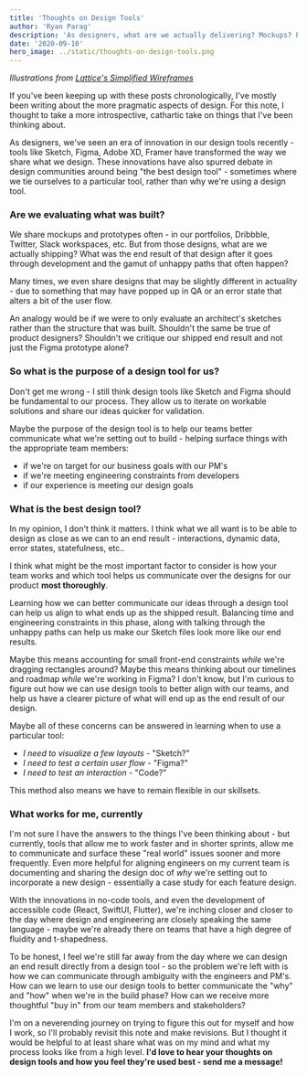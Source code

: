 ```yaml
---
title: 'Thoughts on Design Tools'
author: 'Ryan Parag'
description: 'As designers, what are we actually delivering? Mockups? Prototypes?'
date: '2020-09-10'
hero_image: ../static/thoughts-on-design-tools.png
---
```


_Illustrations from [Lattice's Simplified Wireframes](https://www.figma.com/community/file/821393507131833959/Simplified-Wireframes)_

If you've been keeping up with these posts chronologically, I've mostly been writing about the more pragmatic aspects of design. For this note, I thought to take a more introspective, cathartic take on things that I've been thinking about.

As designers, we've seen an era of innovation in our design tools recently - tools like Sketch, Figma, Adobe XD, Framer have transformed the way we share what we design. These innovations have also spurred debate in design communities around being "the best design tool" - sometimes where we tie ourselves to a particular tool, rather than why we're using a design tool.

### Are we evaluating what was built?

We share mockups and prototypes often - in our portfolios, Dribbble, Twitter, Slack workspaces, etc. But from those designs, what are we actually shipping? What was the end result of that design after it goes through development and the gamut of unhappy paths that often happen?

Many times, we even share designs that may be slightly different in actuality - due to something that may have popped up in QA or an error state that alters a bit of the user flow.

An analogy would be if we were to only evaluate an architect's sketches rather than the structure that was built. Shouldn't the same be true of product designers? Shouldn't we critique our shipped end result and not just the Figma prototype alone?

### So what is the purpose of a design tool for us?

Don't get me wrong - I still think design tools like Sketch and Figma should be fundamental to our process. They allow us to iterate on workable solutions and share our ideas quicker for validation.

Maybe the purpose of the design tool is to help our teams better communicate what we're setting out to build - helping surface things with the appropriate team members:

- if we're on target for our business goals with our PM's
- if we're meeting engineering constraints from developers
- if our experience is meeting our design goals

### What is the best design tool?

In my opinion, I don't think it matters. I think what we all want is to be able to design as close as we can to an end result - interactions, dynamic data, error states, statefulness, etc..

I think what might be the most important factor to consider is how your team works and which tool helps us communicate over the designs for our product **most thoroughly**.

Learning how we can better communicate our ideas through a design tool can help us align to what ends up as the shipped result. Balancing time and engineering constraints in this phase, along with talking through the unhappy paths can help us make our Sketch files look more like our end results.

Maybe this means accounting for small front-end constraints _while_ we're dragging rectangles around? Maybe this means thinking about our timelines and roadmap _while_ we're working in Figma? I don't know, but I'm curious to figure out how we can use design tools to better align with our teams, and help us have a clearer picture of what will end up as the end result of our design.

Maybe all of these concerns can be answered in learning when to use a particular tool:

- _I need to visualize a few layouts_ - "Sketch?"
- _I need to test a certain user flow_ - "Figma?"
- _I need to test an interaction_ - "Code?"

This method also means we have to remain flexible in our skillsets.

### What works for me, currently

I'm not sure I have the answers to the things I've been thinking about - but currently, tools that allow me to work faster and in shorter sprints, allow me to communicate and surface these "real world" issues sooner and more frequently. Even more helpful for aligning engineers on my current team is documenting and sharing the design doc of _why_ we're setting out to incorporate a new design - essentially a case study for each feature design.

With the innovations in no-code tools, and even the development of accessible code (React, SwiftUI, Flutter), we're inching closer and closer to the day where design and engineering are closely speaking the same language - maybe we're already there on teams that have a high degree of fluidity and t-shapedness.

To be honest, I feel we're still far away from the day where we can design an end result directly from a design tool - so the problem we're left with is how we can communicate through ambiguity with the engineers and PM's. How can we learn to use our design tools to better communicate the "why" and "how" when we're in the build phase? How can we receive more thoughtful "buy in" from our team members and stakeholders?

I'm on a neverending journey on trying to figure this out for myself and how I work, so I'll probably revisit this note and make revisions. But I thought it would be helpful to at least share what was on my mind and what my process looks like from a high level. **I'd love to hear your thoughts on design tools and how you feel they're used best - send me a message!**
